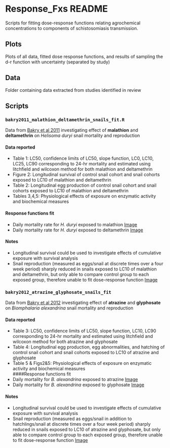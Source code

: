 # Response_Fxs README  
Scripts for fitting dose-response functions relating agrochemical concentrations to components of schistosomiasis transmission.

## Plots  
Plots of all data, fitted dose response functions, and results of sampling the d-r function with uncertainty (separated by study) 
## Data  
Folder containing data extracted from studies identified in review  
## Scripts  

### `bakry2011_malathion_deltamethrin_snails_fit.R`  
Data from [Bakry et al 2011](https://www.sciencedirect.com/science/article/pii/S0048357511001283) investigating effect of **malathion** and **deltamethrin** on *Helisoma duryi* snail mortality and reproduction  
#### Data reported  
+ Table 1: LC50, confidence limits of LC50, slope function, LC0, LC10, LC25, LC90 corresponding to 24-hr mortality and estimated using litchfield and wilcoxon method for both malathion and deltamethrin
+ Figure 2: Longitudinal survival of control snail cohort and snail cohorts exposed to LC10 of malathion and deltamethrin
+ Table 2: Longitudinal egg production of control snail cohort and snail cohorts exposed to LC10 of malathion and deltamethrin
+ Tables 3,4,5: Physiological effects of exposure on enzymatic activity and biochemical measures  
#### Response functions fit  
+ Daily mortality rate for *H. duryi* exposed to malathion [Image](https://github.com/cmhoove14/AgroSchisto/blob/master/Agrochemical_Review/Response_Fxs/Plots/Bakry_2011/bakry2011_malathion_snail_mortality.png)
+ Daily mortality rate for *H. duryi* exposed to deltamethrin [Image](https://github.com/cmhoove14/AgroSchisto/blob/master/Agrochemical_Review/Response_Fxs/Plots/Bakry_2011/bakry2011_deltamethrin_snail_mortality.png) 
#### Notes
+ Longitudinal survival could be used to investigate effects of cumulative exposure with survival analysis
+ Snail reproduction (measured as eggs/snail at discrete times over a four week period) sharply reduced in snails exposed to LC10 of malathion and deltamethrin, but only able to compare control group to each exposed group, therefore unable to fit dose-response function [Image](https://github.com/cmhoove14/AgroSchisto/blob/master/Agrochemical_Review/Response_Fxs/Plots/Bakry_2011/bakry2011_snail_reproduction.png)  

### `bakry2012_atrazine_glyphosate_snails_fit`
Data from [Bakry et al 2012](https://www.researchgate.net/publication/256457311_Influence_of_Atrazine_and_Roundup_pesticides_on_biochemical_and_molecular_aspects_of_Biomphalariaalexandrina_snails) investigating effect of **atrazine** and **glyphosate** on *Biomphalaria alexandrina* snail mortality and reproduction  
#### Data reported  
+ Table 3: LC50, confidence limits of LC50, slope function, LC10, LC90 corresponding to 24-hr mortality and estimated using litchfield and wilcoxon method for both atrazine and glyphosate
+ Table 4: Longitudinal egg production, egg abnormalities, and hatching of control snail cohort and snail cohorts exposed to LC10 of atrazine and glyphosate
+ Table 5 & Figs2&5: Physiological effects of exposure on enzymatic activity and biochemical measures  
####Response functions fit  
+ Daily mortality for *B. alexandrina* exposed to atrazine [Image](https://github.com/cmhoove14/AgroSchisto/blob/master/Agrochemical_Review/Response_Fxs/Plots/Bakry_2012/bakry2012_atrazine_snail_mortality.png)
+ Daily mortality for *B. alexandrina* exposed to glyphosate [Image](https://github.com/cmhoove14/AgroSchisto/blob/master/Agrochemical_Review/Response_Fxs/Plots/Bakry_2012/bakry2012_glyphosate_snail_mortality.png)
#### Notes
+ Longitudinal survival could be used to investigate effects of cumulative exposure with survival analysis
+ Snail reproduction (measured as eggs/snail in addition to hatchlings/snail at discrete times over a four week period) sharply reduced in snails exposed to LC10 of atrazine and glyphosate, but only able to compare control group to each exposed group, therefore unable to fit dose-response function [Image](https://github.com/cmhoove14/AgroSchisto/blob/master/Agrochemical_Review/Response_Fxs/Plots/Bakry_2012/bakry2012_snail_reproduction.png)  
